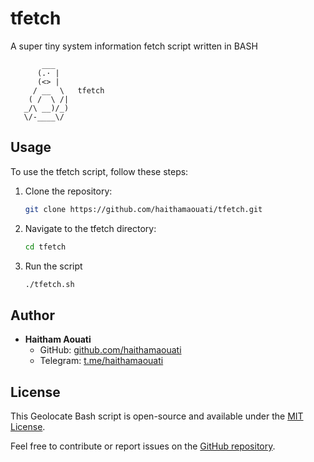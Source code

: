 # tfetch
A super tiny system information fetch script written in BASH

```
       ___
      (.· |
      (<> |
     / __  \   tfetch
    ( /  \ /|
   _/\ __)/_)
   \/-____\/
```

## Usage

To use the tfetch script, follow these steps:

1. Clone the repository:

    ```bash
    git clone https://github.com/haithamaouati/tfetch.git
    ```

2. Navigate to the tfetch directory:

    ```bash
    cd tfetch
    ```

3. Run the script

    ```bash
    ./tfetch.sh
    ```

## Author

- **Haitham Aouati**
  - GitHub: [github.com/haithamaouati](https://github.com/haithamaouati)
  - Telegram: [t.me/haithamaouati](https://t.me/haithamaouati)

## License

This Geolocate Bash script is open-source and available under the [MIT License](LICENSE).

Feel free to contribute or report issues on the [GitHub repository](https://github.com/haithamaouati/tfetch).

